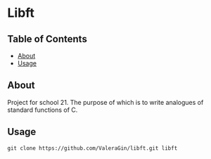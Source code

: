 # Libft

## Table of Contents

- [About](#about)
- [Usage](#usage)

## About <a name = "about"></a>

Project for school 21. The purpose of which is to write analogues of standard functions of C.

## Usage <a name = "usage"></a>

```
git clone https://github.com/ValeraGin/libft.git libft
```

